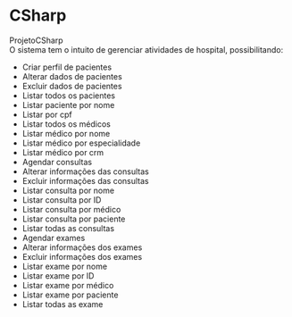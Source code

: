 # CSharp

ProjetoCSharp <br>
O sistema tem o intuito de gerenciar atividades de hospital, possibilitando:

- Criar perfil de pacientes
- Alterar dados de pacientes
- Excluir dados de pacientes
- Listar todos os pacientes
- Listar paciente por nome
- Listar por cpf
- Listar todos os médicos
- Listar médico por nome 
- Listar médico por especialidade
- Listar médico por crm
- Agendar consultas
- Alterar informações das consultas
- Excluir informações das consultas
- Listar consulta por nome
- Listar consulta por ID
- Listar consulta por médico
- Listar consulta por paciente
- Listar todas as consultas
- Agendar exames
- Alterar informações dos exames
- Excluir informações dos exames
- Listar exame por nome
- Listar exame por ID
- Listar exame por médico
- Listar exame por paciente
- Listar todas as exame

